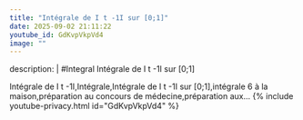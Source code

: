 ```yaml
---
title: "Intégrale de I t -1I sur [0;1]"
date: 2025-09-02 21:11:22 
youtube_id: GdKvpVkpVd4
image: ""
---
```

description: |
  #Integral
  Intégrale de I t -1I sur [0;1]
  
  Intégrale de I t -1I,Intégrale,Intégrale de I t -1I sur [0;1],intégrale 6 à la maison,préparation au concours de médecine,préparation aux...
{% include youtube-privacy.html id="GdKvpVkpVd4" %}
